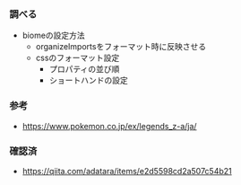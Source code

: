 ### 調べる
- biomeの設定方法
  - organizeImportsをフォーマット時に反映させる
  - cssのフォーマット設定
    - プロパティの並び順
    - ショートハンドの設定

### 参考

- https://www.pokemon.co.jp/ex/legends_z-a/ja/

### 確認済
- https://qiita.com/adatara/items/e2d5598cd2a507c54b21
